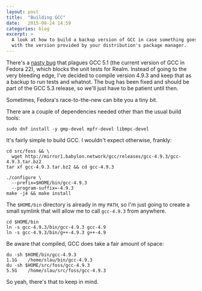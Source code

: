 ```yaml
---
layout: post
title:  "Building GCC"
date:   2015-08-24 14:59
categories: blog
excerpt: >
  A look at how to build a backup version of GCC in case something goes wrong
  with the version provided by your distribution's package manager.
---
```

There's a [nasty bug][gcc-bug] that plagues GCC 5.1 (the current version of GCC
in Fedora 22), which blocks the unit tests for Realm. Instead of going to the
very bleeding edge, I've decided to compile version 4.9.3 and keep that as a
backup to run tests and whatnot. The bug has been fixed and should be part of
the GCC 5.3 release, so we'll just have to be patient until then.

Sometimes, Fedora's race-to-the-new can bite you a tiny bit.

There are a couple of dependencies needed other than the usual build tools:

    sudo dnf install -y gmp-devel mpfr-devel libmpc-devel

It's fairly simple to build GCC. I wouldn't expect otherwise, frankly:

```
cd src/foss && \
  wget http://mirror1.babylon.network/gcc/releases/gcc-4.9.3/gcc-4.9.3.tar.bz2
tar xf gcc-4.9.3.tar.bz2 && cd gcc-4.9.3

./configure \
  --prefix=$HOME/bin/gcc-4.9.3
  --program-suffix=-4.9.3
make -j4 && make install
```

The `$HOME/bin` directory is already in my `PATH`, so I'm just going to create
a small symlink that will allow me to call `gcc-4.9.3` from anywhere.

    cd $HOME/bin
    ln -s gcc-4.9.3/bin/gcc-4.9.3 gcc-4.9
    ln -s gcc-4.9.3/bin/g++-4.9.3 g++-4.9

Be aware that compiled, GCC does take a fair amount of space:

    du -sh $HOME/bin/gcc-4.9.3
    1.1G	/home/slau/bin/gcc-4.9.3
    du -sh $HOME/src/foss/gcc-4.9.3
    5.5G	/home/slau/src/foss/gcc-4.9.3

So yeah, there's that to keep in mind.

[gcc-bug]: https://gcc.gnu.org/bugzilla/show_bug.cgi?id=66857
